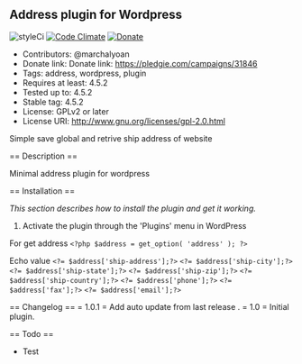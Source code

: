 ## Address plugin for Wordpress ##
![styleCi](https://styleci.io/repos/66348625/shield) [![Code Climate](https://codeclimate.com/github/yoanmarchal/address-plugin/badges/gpa.svg)](https://codeclimate.com/github/yoanmarchal/address-plugin) [![Donate](https://img.shields.io/badge/Donate-PayPal-green.svg)](https://www.paypal.com/cgi-bin/webscr?cmd=_s-xclick&hosted_button_id=9CYUE3CVEAJ2Q)

  - Contributors: @marchalyoan
  - Donate link: Donate link: https://pledgie.com/campaigns/31846
  - Tags: address, wordpress, plugin
  - Requires at least: 4.5.2
  - Tested up to: 4.5.2
  - Stable tag: 4.5.2
  - License: GPLv2 or later
  - License URI: http://www.gnu.org/licenses/gpl-2.0.html

Simple save global and retrive ship address of website

== Description ==

Minimal address plugin for wordpress

== Installation ==

*This section describes how to install the plugin and get it working.*

1. Activate the plugin through the 'Plugins' menu in WordPress

For get address
`<?php $address = get_option( 'address' ); ?>`

Echo value
`<?= $address['ship-address'];?>`
`<?= $address['ship-city'];?>`
`<?= $address['ship-state'];?>`
`<?= $address['ship-zip'];?>`
`<?= $address['ship-country'];?>`
`<?= $address['phone'];?>`
`<?= $address['fax'];?>`
`<?= $address['email'];?>`

== Changelog ==
= 1.0.1 =
Add auto update from last release .
= 1.0 =
Initial plugin.

== Todo ==

* Test
